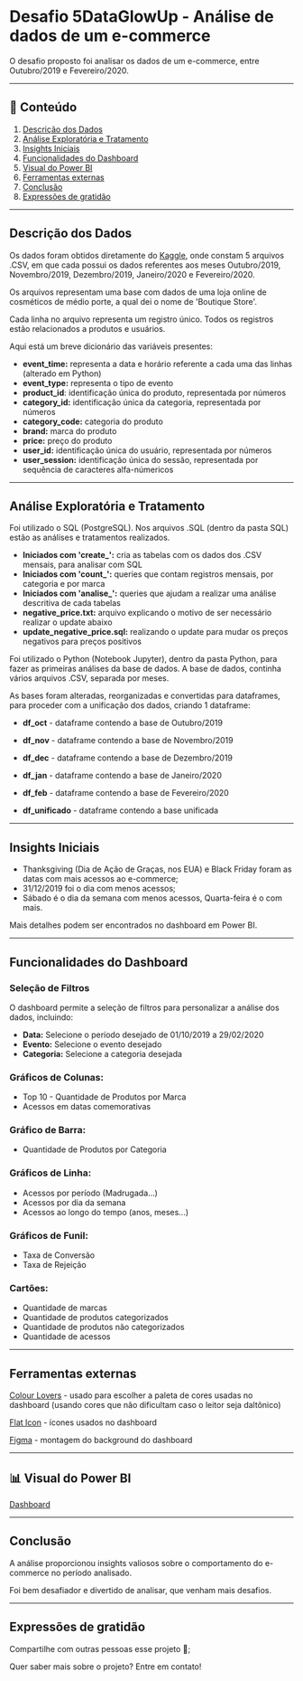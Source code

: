 # Desafio 5DataGlowUp - Análise de dados de um e-commerce

O desafio proposto foi analisar os dados de um e-commerce, entre Outubro/2019 e Fevereiro/2020.

---
## 📂 Conteúdo

1. [Descrição dos Dados](#descrição-dos-dados)
2. [Análise Exploratória e Tratamento](#análise-exploratória-e-tratamento)
3. [Insights Iniciais](#insights-iniciais)
4. [Funcionalidades do Dashboard](#funcionalidades-do-dashboard)
5. [Visual do Power BI](#visual-do-power-bi)
6. [Ferramentas externas](#ferramentas-externas)
7. [Conclusão](#conclusão)
8. [Expressões de gratidão](#expressões-de-gratidão)

---
## Descrição dos Dados

Os dados foram obtidos diretamente do [Kaggle](https://www.kaggle.com/datasets/mkechinov/ecommerce-events-history-in-cosmetics-shop), onde constam 5 arquivos .CSV, em que cada possui os dados referentes aos meses Outubro/2019, Novembro/2019, Dezembro/2019, Janeiro/2020 e Fevereiro/2020. 

Os arquivos representam uma base com dados de uma loja online de cosméticos de médio porte, a qual dei o nome de 'Boutique Store'.

Cada linha no arquivo representa um registro único. Todos os registros estão relacionados a produtos e usuários.  

Aqui está um breve dicionário das variáveis presentes:

- **event_time:** representa a data e horário referente a cada uma das linhas (alterado em Python)
- **event_type:** representa o tipo de evento
- **product_id**: identificação única do produto, representada por números
- **category_id:** identificação única da categoria, representada por números
- **category_code:** categoria do produto
- **brand:** marca do produto
- **price:** preço do produto
- **user_id:** identificação única do usuário, representada por números
- **user_session:** identificação única do sessão, representada por sequência de caracteres alfa-númericos

---
## Análise Exploratória e Tratamento

Foi utilizado o SQL (PostgreSQL). Nos arquivos .SQL (dentro da pasta SQL) estão as análises e tratamentos realizados.

- **Iniciados com 'create_':** cria as tabelas com os dados dos .CSV mensais, para analisar com SQL
- **Iniciados com 'count_':** queries que contam registros mensais, por categoria e por marca
- **Iniciados com 'analise_':** queries que ajudam a realizar uma análise descritiva de cada tabelas
- **negative_price.txt:** arquivo explicando o motivo de ser necessário realizar o update abaixo
- **update_negative_price.sql:** realizando o update para mudar os preços negativos para preços positivos

Foi utilizado o Python (Notebook Jupyter), dentro da pasta Python, para fazer as primeiras análises da base de dados. A base de dados, continha vários arquivos .CSV, separada por meses. 

As bases foram alteradas, reorganizadas e convertidas para dataframes, para proceder com a unificação dos dados, criando 1 dataframe:

- **df_oct** - dataframe contendo a base de Outubro/2019
- **df_nov** - dataframe contendo a base de Novembro/2019
- **df_dec** - dataframe contendo a base de Dezembro/2019
- **df_jan** - dataframe contendo a base de Janeiro/2020
- **df_feb** - dataframe contendo a base de Fevereiro/2020

- **df_unificado** - dataframe contendo a base unificada

---
## Insights Iniciais

* Thanksgiving (Dia de Ação de Graças, nos EUA) e Black Friday foram as datas com mais acessos ao e-commerce;
* 31/12/2019 foi o dia com menos acessos;
* Sábado é o dia da semana com menos acessos, Quarta-feira é o com mais.

Mais detalhes podem ser encontrados no dashboard em Power BI.

---
## Funcionalidades do Dashboard

### Seleção de Filtros
O dashboard permite a seleção de filtros para personalizar a análise dos dados, incluindo:
- **Data:** Selecione o período desejado de 01/10/2019 a 29/02/2020
- **Evento:** Selecione o evento desejado
- **Categoria:** Selecione a categoria desejada

### Gráficos de Colunas:
* Top 10 - Quantidade de Produtos por Marca
* Acessos em datas comemorativas

### Gráfico de Barra:
* Quantidade de Produtos por Categoria

### Gráficos de Linha:
* Acessos por período (Madrugada...)
* Acessos por dia da semana
* Acessos ao longo do tempo (anos, meses...)

### Gráficos de Funil:
* Taxa de Conversão
* Taxa de Rejeição

### Cartões:
* Quantidade de marcas
* Quantidade de produtos categorizados
* Quantidade de produtos não categorizados
* Quantidade de acessos

---
## Ferramentas externas

[Colour Lovers](https://www.colourlovers.com/) - usado para escolher a paleta de cores usadas no dashboard (usando cores que não dificultam caso o leitor seja daltônico)

[Flat Icon](https://www.flaticon.com/) - ícones usados no dashboard

[Figma](https://www.figma.com/) - montagem do background do dashboard

---
## 📊 Visual do Power BI

[Dashboard](https://app.powerbi.com/view?r=eyJrIjoiMDdmZjQzZDItYjg3OS00OWNiLTk1YmMtY2I4NzljYmEwMGE2IiwidCI6IjBjN2IxYjM2LTllNjAtNDcwZi05ZGYxLTE4ZTgwOGY4Y2Y0NSJ9&pageName=ReportSection76c85a851218c2e06bb0)

---
## Conclusão

A análise proporcionou insights valiosos sobre o comportamento do e-commerce no período analisado. 

Foi bem desafiador e divertido de analisar, que venham mais desafios.

---
## Expressões de gratidão

Compartilhe com outras pessoas esse projeto 📢;

Quer saber mais sobre o projeto? Entre em contato!
